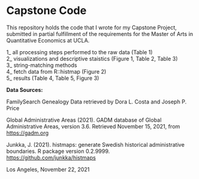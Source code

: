 # Capstone Code

This repository holds the code that I wrote for my Capstone Project, <BR>
submitted in partial fulfillment of the requirements for the Master of Arts in Quantitative Economics at UCLA.

1_   all processing steps performed to the raw data (Table 1) <BR> 
2_   visualizations and descriptive staistics (Figure 1, Table 2, Table 3) <BR>
3_   string-matching methods <BR>
4_   fetch data from R::histmap (Figure 2) <BR>
5_   results (Table 4, Table 5, Figure 3) <BR>

**Data Sources:** <BR>
  
FamilySearch Genealogy Data retrieved by Dora L. Costa and Joseph P. Price <BR>

Global Administrative Areas (2021). GADM database of Global Administrative Areas, version 3.6. Retrieved November 15, 2021, from https://gadm.org <BR>

Junkka, J. (2021). histmaps: generate Swedish historical administrative boundaries. R package version 0.2.9999. https://github.com/junkka/histmaps <BR>

  
Los Angeles,
November 22, 2021
